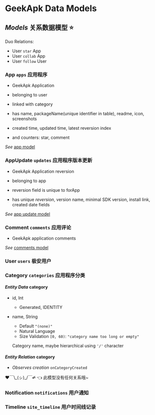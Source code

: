 # GeekApk Data Models

## _Models_ 关系数据模型 ⭐️

Duo Relations:

* User `star` App
* User `collab` App
* User `follow` User

### App `apps` 应用程序

* GeekApk Application

* belonging to user
* linked with category

* has name, packageName(unique identifier in table), readme, icon, screenshots
* created time, updated time, latest reversion index

* and counters: star, comment

_See_ [app model](models/app.api-inline.md)

### AppUpdate `updates` 应用程序版本更新

* GeekApk Application reversion

* belonging to app

* reversion field is unique to forApp

* has unique *reversion*, version name, minimal SDK version, install link, created date fields

_See_ [app update model](models/reversion.api-inline.md)

### Comment `comments` 应用评论

* GeekApk application comments

_See_ [comments model](models/comment.api-inline.md)

### User `users` 极安用户

### Category `categories` 应用程序分类

#### _Entity Data_ category

* id, Int
  * Generated, IDENTITY

* name, String
  * Default `"(none)"`
  * Natural Language
  * Size Validation `[0, 60)`: `"category name too long or empty"`

  Category name, maybe hierarchical using `'/'` character

#### _Entity Relation_ category

* _Observes creation_ `onCategoryCreated`

♥￣\\\_(ㇱ)_/￣~~✐~~ 👈 此模型没有任何关系哦~

### Notification `notifications` 用户通知

### Timeline `site_timeline` 用户时间线记录
